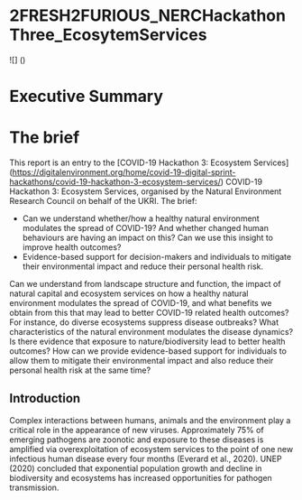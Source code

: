 # 2FRESH2FURIOUS_NERCHackathonThree_EcosytemServices

![] ()

# Executive Summary 


# The brief

This report is an entry to the [COVID-19 Hackathon 3: Ecosystem Services] (https://digitalenvironment.org/home/covid-19-digital-sprint-hackathons/covid-19-hackathon-3-ecosystem-services/) COVID-19 Hackathon 3: Ecosystem Services, organised by the Natural Environment Research Council on behalf of the UKRI.  The brief: 

- Can we understand whether/how a healthy natural environment modulates the spread of COVID-19? And whether changed human behaviours are having an impact on this? Can we use this insight to improve health outcomes? 
- Evidence-based support for decision-makers and individuals to mitigate their environmental impact and reduce their personal health risk. 

Can we understand from landscape structure and function, the impact of natural capital and ecosystem services on how a healthy natural environment modulates the spread of COVID-19, and what benefits we obtain from this that may lead to better COVID-19 related health outcomes? For instance, do diverse ecosystems suppress disease outbreaks?  What characteristics of the natural environment modulates the disease dynamics? Is there evidence that exposure to nature/biodiversity lead to better health outcomes? How can we provide evidence-based support for individuals to allow them to mitigate their environmental impact and also reduce their personal health risk at the same time? 


## Introduction

Complex interactions between humans, animals and the environment play a critical role in the appearance of new viruses.  Approximately 75% of emerging pathogens are zoonotic and exposure to these diseases is amplified via overexploitation of ecosystem services to the point of one new infectious human disease every four months (Everard et al., 2020). UNEP (2020) concluded that exponential population growth and decline in biodiversity and ecosystems has increased opportunities for pathogen transmission. 
